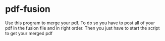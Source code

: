 # pdf-fusion
Use this program to merge your pdf. 
To do so you have to post all of your pdf in the fusion file and in right order.
Then you just have to start the script to get your merged pdf
